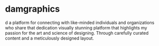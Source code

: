# damgraphics
d a platform for connecting with like-minded individuals and organizations who share that dedication visually stunning platform that highlights my passion for the art and science of designing. Through carefully curated content and a meticulously designed layout.
